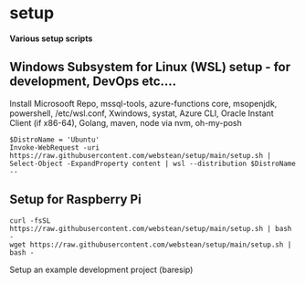 # setup

**Various setup scripts**

## Windows Subsystem for Linux (WSL) setup - for development, DevOps etc....

Install Microsooft Repo, mssql-tools, azure-functions core, msopenjdk, powershell, /etc/wsl.conf, Xwindows, systat, Azure CLI, Oracle Instant Client (if x86-64), Golang, maven, node via nvm, oh-my-posh

```log
$DistroName = 'Ubuntu'
Invoke-WebRequest -uri https://raw.githubusercontent.com/webstean/setup/main/setup.sh | Select-Object -ExpandProperty content | wsl --distribution $DistroName --
```

## Setup for Raspberry Pi

```log
curl -fsSL https://raw.githubusercontent.com/webstean/setup/main/setup.sh | bash -
wget https://raw.githubusercontent.com/webstean/setup/main/setup.sh | bash -
```

Setup an example development project (baresip)



